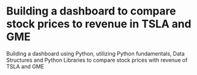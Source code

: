 # Building a dashboard to compare stock prices to revenue in TSLA and GME
Building a dashboard using Python, utilizing Python fundamentals, Data Structures and Python Libraries to compare stock prices with revenue of TSLA and GME

